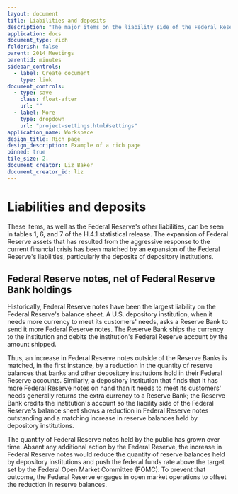 ```yaml
---
layout: document
title: Liabilities and deposits
description: "The major items on the liability side of the Federal Reserve balance sheet are Federal Reserve notes (U.S. paper currency) and the deposits that thousands of depository institutions, the U.S. Treasury, and others hold in accounts at the Federal Reserve Banks."
application: docs
document_type: rich
folderish: false
parent: 2014 Meetings
parentid: minutes
sidebar_controls:
  - label: Create document
    type: link
document_controls:
  - type: save
    class: float-after
    url: ""
  - label: More
    type: dropdown
    url: "project-settings.html#settings"
application_name: Workspace
design_title: Rich page
design_description: Example of a rich page
pinned: true
tile_size: 2.
document_creator: Liz Baker
document_creator_id: liz
---
```


# Liabilities and deposits
These items, as well as the Federal Reserve's other liabilities, can be seen in tables 1, 6, and 7 of the H.4.1 statistical release. The expansion of Federal Reserve assets that has resulted from the aggressive response to the current financial crisis has been matched by an expansion of the Federal Reserve's liabilities, particularly the deposits of depository institutions.

## Federal Reserve notes, net of Federal Reserve Bank holdings
Historically, Federal Reserve notes have been the largest liability on the Federal Reserve's balance sheet. A U.S. depository institution, when it needs more currency to meet its customers' needs, asks a Reserve Bank to send it more Federal Reserve notes. The Reserve Bank ships the currency to the institution and debits the institution's Federal Reserve account by the amount shipped.

Thus, an increase in Federal Reserve notes outside of the Reserve Banks is matched, in the first instance, by a reduction in the quantity of reserve balances that banks and other depository institutions hold in their Federal Reserve accounts. Similarly, a depository institution that finds that it has more Federal Reserve notes on hand than it needs to meet its customers' needs generally returns the extra currency to a Reserve Bank; the Reserve Bank credits the institution's account so the liability side of the Federal Reserve's balance sheet shows a reduction in Federal Reserve notes outstanding and a matching increase in reserve balances held by depository institutions.

The quantity of Federal Reserve notes held by the public has grown over time. Absent any additional action by the Federal Reserve, the increase in Federal Reserve notes would reduce the quantity of reserve balances held by depository institutions and push the federal funds rate above the target set by the Federal Open Market Committee (FOMC). To prevent that outcome, the Federal Reserve engages in open market operations to offset the reduction in reserve balances.

